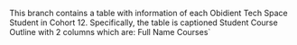 This branch contains a table with information of each Obidient Tech Space Student in Cohort 12.
Specifically, the table is captioned Student Course Outline with 2 columns which are:
Full Name
Courses`
